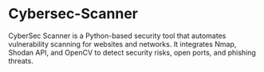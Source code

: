 # Cybersec-Scanner
 CyberSec Scanner is a Python-based security tool that automates vulnerability scanning for websites and networks. It integrates Nmap, Shodan API, and OpenCV to detect security risks, open ports, and phishing threats.

